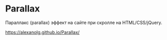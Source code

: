 # Parallax

Параллакс (parallax) эффект на сайте при скролле на HTML/CSS/jQuery.

https://alexanolg.github.io/Parallax/
